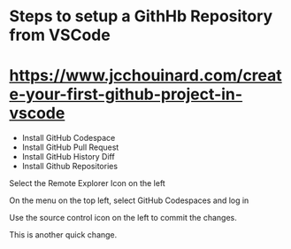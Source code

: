 
# Steps to setup a GithHb Repository from VSCode

# <https://www.jcchouinard.com/create-your-first-github-project-in-vscode>

- Install GitHub Codespace
- Install GitHub Pull Request
- Install GitHub History Diff
- Install Github Repositories

Select the Remote Explorer Icon on the left

On the menu on the top left, select GitHub Codespaces and log in

Use the source control icon on the left to commit the changes.

This is another quick change.
